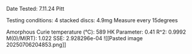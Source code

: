 Date Tested:  7.11.24 Pitt

Testing conditions:
4 stacked discs: 4.9mg
Measure every 15degrees

Amorphous Curie temperature (°C): 589
HK Parameter: 0.41
R^2: 0.9992
M(0)/M(RT): 1.022
SSE: 2.928296e-04
![[Pasted image 20250706204853.png]]